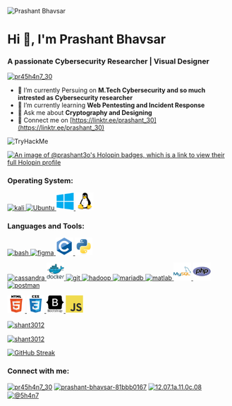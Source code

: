 ![Prashant Bhavsar](https://github.com/Shant3012/Jarvis_Wallpaper/blob/master/Frame%20202.png)

<h1 align="left">Hi 👋, I'm Prashant Bhavsar</h1>
<h3 align="left">A passionate Cybersecurity Researcher | Visual Designer</h3>

<p align="left"> <a href="https://twitter.com/pr45h4n7_30" target="blank"><img src="https://img.shields.io/twitter/follow/pr45h4n7_30?logo=twitter&style=for-the-badge" alt="pr45h4n7_30" /></a> </p>

- 🔭 I’m currently Persuing on **M.Tech Cybersecurity and so much intrested as Cybersecurity researcher**
- 🌱 I’m currently learning **Web Pentesting and Incident Response**
- 💬 Ask me about **Cryptography and Designing**
- 📄 Connect me on [https://linktr.ee/prashant_30](https://linktr.ee/prashant_30)
 
<img src="https://tryhackme-badges.s3.amazonaws.com/5h4n7.png" alt="TryHackMe">

[![An image of @prashant3o's Holopin badges, which is a link to view their full Holopin profile](https://holopin.me/prashant3o)](https://holopin.io/@prashant3o)

<h3 align="left">Operating System:</h3>
<p align="left">
  <a href="https://www.microsoft.com/en-us/windows" target="_blank" rel="noreferrer"> <img src="https://github.com/get-icon/geticon/blob/master/icons/kali-logo.svg" alt="kali" width="40" height="40"/> </a>
    <a href="https://ubuntu.com/" target="_blank" rel="noreferrer"> <img src="https://www.vectorlogo.zone/logos/ubuntu/ubuntu-icon.svg" alt="Ubuntu" width="40" height="40"/> </a>
    <a href="https://www.microsoft.com/en-us/windows" target="_blank" rel="noreferrer"> <img src="https://github.com/devicons/devicon/blob/master/icons/windows8/windows8-original.svg" alt="windows" width="40" height="40"/> </a>
  <a href="https://www.linux.org/pages/download/" target="_blank" rel="noreferrer"> <img src="https://github.com/devicons/devicon/blob/master/icons/linux/linux-original.svg" alt="Linux" width="40" height="40"/> </a>
  
<h3 align="left">Languages and Tools:</h3>
<p align="left"> 
  <a href="https://www.gnu.org/software/bash/" target="_blank" rel="noreferrer"> <img src="https://www.vectorlogo.zone/logos/gnu_bash/gnu_bash-icon.svg" alt="bash" width="40" height="40"/> </a> 
  <a href="https://www.figma.com/" target="_blank" rel="noreferrer"> <img src="https://www.vectorlogo.zone/logos/figma/figma-icon.svg" alt="figma" width="40" height="40"/> </a> <a href="https://www.framer.com/" target="_blank" rel="noreferrer">
  <a href="https://www.cprogramming.com/" target="_blank" rel="noreferrer"> <img src="https://raw.githubusercontent.com/devicons/devicon/master/icons/c/c-original.svg" alt="c" width="40" height="40"/> </a>
  <a href="https://www.python.org" target="_blank" rel="noreferrer"> <img src="https://raw.githubusercontent.com/devicons/devicon/master/icons/python/python-original.svg" alt="python" width="40" height="40"/> </a> </p>
  <a href="https://cassandra.apache.org/" target="_blank" rel="noreferrer"> <img src="https://www.vectorlogo.zone/logos/apache_cassandra/apache_cassandra-icon.svg" alt="cassandra" width="40" height="40"/> </a>
  <a href="https://www.docker.com/" target="_blank" rel="noreferrer"> <img src="https://raw.githubusercontent.com/devicons/devicon/master/icons/docker/docker-original-wordmark.svg" alt="docker" width="40" height="40"/> </a>
  <a href="https://git-scm.com/" target="_blank" rel="noreferrer"> <img src="https://www.vectorlogo.zone/logos/git-scm/git-scm-icon.svg" alt="git" width="40" height="40"/> </a>
  <a href="https://hadoop.apache.org/" target="_blank" rel="noreferrer"> <img src="https://www.vectorlogo.zone/logos/apache_hadoop/apache_hadoop-icon.svg" alt="hadoop" width="40" height="40"/> </a>
  <a href="https://mariadb.org/" target="_blank" rel="noreferrer"> <img src="https://www.vectorlogo.zone/logos/mariadb/mariadb-icon.svg" alt="mariadb" width="40" height="40"/> </a> <a href="https://www.maworks.com/" target="_blank" rel="noreferrer"> <img src="https://upload.wikimedia.org/wikipedia/commons/2/21/Matlab_Logo.png" alt="matlab" width="40" height="40"/> </a> 
  <a href="https://www.mysql.com/" target="_blank" rel="noreferrer"> <img src="https://raw.githubusercontent.com/devicons/devicon/master/icons/mysql/mysql-original-wordmark.svg" alt="mysql" width="40" height="40"/> </a> 
  <a href="https://www.php.net" target="_blank" rel="noreferrer"> <img src="https://raw.githubusercontent.com/devicons/devicon/master/icons/php/php-original.svg" alt="php" width="40" height="40"/> </a> 
  <a href="https://postman.com" target="_blank" rel="noreferrer"> <img src="https://www.vectorlogo.zone/logos/getpostman/getpostman-icon.svg" alt="postman" width="40" height="40"/> </a>
  
  <a href="https://www.w3.org/html/" target="_blank" rel="noreferrer"> <img src="https://raw.githubusercontent.com/devicons/devicon/master/icons/html5/html5-original-wordmark.svg" alt="html5" width="40" height="40"/> </a>
  <a href="https://www.w3schools.com/css/" target="_blank" rel="noreferrer"> <img src="https://raw.githubusercontent.com/devicons/devicon/master/icons/css3/css3-original-wordmark.svg" alt="css3" width="40" height="40"/> </a>
  <a href="https://getbootstrap.com" target="_blank" rel="noreferrer"> <img src="https://raw.githubusercontent.com/devicons/devicon/master/icons/bootstrap/bootstrap-plain-wordmark.svg" alt="bootstrap" width="40" height="40"/> </a>
  <a href="https://developer.mozilla.org/en-US/docs/Web/JavaScript" target="_blank" rel="noreferrer"> <img src="https://raw.githubusercontent.com/devicons/devicon/master/icons/javascript/javascript-original.svg" alt="javascript" width="40" height="40"/> 

<p><img align="center" src="https://github-readme-stats.vercel.app/api?username=Prashant-3O&show_icons=true&locale=en&theme=github_dark" alt="shant3012" /></p>

<p><img align="center" src="https://github-readme-stats.vercel.app/api/top-langs?username=Prashant-3O&show_icons=true&locale=en&layout=compact&theme=github_dark" alt="shant3012" /></p>

[![GitHub Streak](https://github-readme-streak-stats.herokuapp.com?user=Prashant-3O&theme=highcontrast&hide_border=true&border_radius=10&date_format=M%20j%5B%2C%20Y%5D&background=0D1117&border=FFFFFF&ring=0886EB)](https://git.io/streak-stats)

<h3 align="left">Connect with me:</h3>
<p align="left">
<a href="https://twitter.com/pr45h4n7_30" target="blank"><img align="center" src="https://raw.githubusercontent.com/rahuldkjain/github-profile-readme-generator/master/src/images/icons/Social/twitter.svg" alt="pr45h4n7_30" height="30" width="40" /></a>
<a href="https://linkedin.com/in/prashant-bhavsar-81bbb0167" target="blank"><img align="center" src="https://raw.githubusercontent.com/rahuldkjain/github-profile-readme-generator/master/src/images/icons/Social/linked-in-alt.svg" alt="prashant-bhavsar-81bbb0167" height="30" width="40" /></a>
<a href="https://instagram.com/12.07.1a.11.0c.08" target="blank"><img align="center" src="https://raw.githubusercontent.com/rahuldkjain/github-profile-readme-generator/master/src/images/icons/Social/instagram.svg" alt="12.07.1a.11.0c.08" height="30" width="40" /></a>
<a href="https://hashnode.com/@5h4n7" target="blank"><img align="center" src="https://raw.githubusercontent.com/rahuldkjain/github-profile-readme-generator/master/src/images/icons/Social/hashnode.svg" alt="@5h4n7" height="30" width="40" /></a>
</p>
